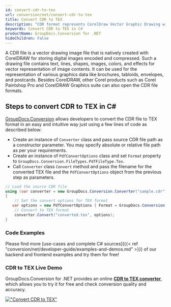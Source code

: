 ```yaml
---
id: convert-cdr-to-tex
url: conversion/net/convert-cdr-to-tex
title: Convert CDR to TEX
description: "CDR format represents CorelDraw Vector Graphic Drawing with .cdr extension. Learn how to convert CDR to TEX file programmatically in C# language using GroupDocs.Conversion for .NET library."
keywords: Convert CDR to TEX in C#
productName: GroupDocs.Conversion for .NET
hideChildren: False
---
```


A CDR file is a vector drawing image file that is natively created with CorelDRAW for storing digital images encoded and compressed. Such a drawing file contains text, lines, shapes, images, colors, and effects for vector representation of image contents. It can be used for the representation of various graphics data like brochures, tabloids, envelopes, and postcards. Besides CorelDRAW, other Corel products such as Corel Paintshop Pro and CorelDRAW Graphics suite can also open the CDR file formats.

## Steps to convert CDR to TEX in C#

[GroupDocs.Conversion](https://products.groupdocs.com/conversion/net) allows developers to convert the CDR file to TEX format in an easy and intuitive way just using a few lines of code as described below:

* Create an instance of `Converter` class and pass source CDR file path as a constructor parameter. You may specify absolute or relative file path as per your requirements. 
* Create an instance of `PdfConvertOptions` class and set `Format` property to `GroupDocs.Conversion.FileTypes.PdfFileType.Tex`.
* Call `Converter` class `Convert` method and pass the filename for the converted TEX file and the `PdfConvertOptions` object from the previous step as parameters.

```csharp
// Load the source CDR file
using (var converter = new GroupDocs.Conversion.Converter("sample.cdr"))
{
    // Set the convert options for TEX format
   var options = new PdfConvertOptions { Format = GroupDocs.Conversion.FileTypes.PdfFileType.Tex };
    // Convert to TEX format
    converter.Convert("converted.tex", options);
}
```

### Code Examples

Please find more [use-cases and complete C# sources]({{< ref "conversion/net/developer-guide/examples-and-demos.md" >}}) of our backend and frontend examples and try them for free!

### CDR to TEX Live Demo

GroupDocs.Conversion for .NET provides an online [**CDR to TEX converter**](https://products.groupdocs.app/conversion/cdr-to-tex), which allows you to try it for free and check conversion quality and accuracy.

[!["Convert CDR to TEX"](conversion/net/images/convert-to-tex/convert-cdr-to-tex.png)](https://products.groupdocs.app/conversion/cdr-to-tex)